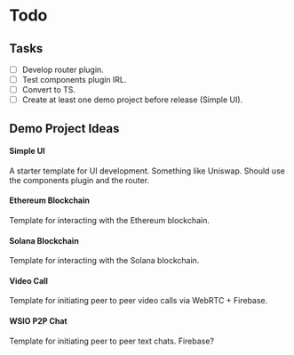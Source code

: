# Todo

## Tasks 
- [ ] Develop router plugin.
- [ ] Test components plugin IRL.
- [ ] Convert to TS.
- [ ] Create at least one demo project before release (Simple UI).

## Demo Project Ideas
#### Simple UI
A starter template for UI development. Something like Uniswap. Should use the components plugin and the router.

#### Ethereum Blockchain
Template for interacting with the Ethereum blockchain.

#### Solana Blockchain
Template for interacting with the Solana blockchain.

#### Video Call
Template for initiating peer to peer video calls via WebRTC + Firebase. 

#### WSIO P2P Chat
Template for initiating peer to peer text chats. Firebase? 
